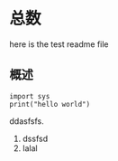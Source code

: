# 总数  
here is the test readme file  
## 概述  
	import sys  
	print("hello world")  
ddasfsfs.   
1. dssfsd  
2. lalal

	
